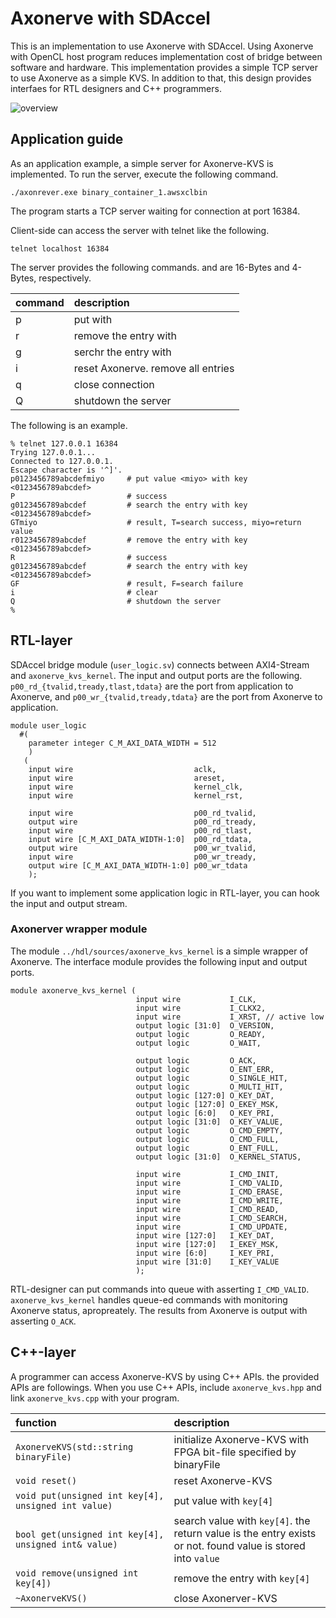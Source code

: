 # Axonerve with SDAccel

This is an implementation to use Axonerve with SDAccel. Using Axonerve with OpenCL host program reduces implementation cost of bridge between software and hardware. This implementation provides a simple TCP server to use Axonerve as a simple KVS. In addition to that, this design provides interfaes for RTL designers and C++ programmers.

![overview](https://github.com/miyo/axonerve_util/kvs/sdaccel/fig/overview.png)

## Application guide
As an application example, a simple server for Axonerve-KVS is implemented.
To run the server, execute the following command.

```
./axonrever.exe binary_container_1.awsxclbin
```

The program starts a TCP server waiting for connection at port 16384.

Client-side can access the server with telnet like the following.

```
telnet localhost 16384
```

The server provides the following commands. <key> and <value> are 16-Bytes and 4-Bytes, respectively.

| command      | description                      |
|:-------------|:---------------------------------|
|p<key><value> |put <value> with <key>            |
|r<key>        |remove the entry with <key>       |
|g<key>        |serchr the entry with <key>       |
|i             |reset Axonerve. remove all entries|
|q             |close connection                  |
|Q             |shutdown the server               |

The following is an example.

```
% telnet 127.0.0.1 16384
Trying 127.0.0.1...
Connected to 127.0.0.1.
Escape character is '^]'.
p0123456789abcdefmiyo     # put value <miyo> with key <0123456789abcdef>
P                         # success
g0123456789abcdef         # search the entry with key <0123456789abcdef>
GTmiyo                    # result, T=search success, miyo=return value
r0123456789abcdef         # remove the entry with key <0123456789abcdef>
R                         # success
g0123456789abcdef         # search the entry with key <0123456789abcdef>
GF                        # result, F=search failure
i                         # clear
Q                         # shutdown the server
%
```

## RTL-layer
SDAccel bridge module (`user_logic.sv`) connects between AXI4-Stream and `axonerve_kvs_kernel`. The input and output ports are the following. `p00_rd_{tvalid,tready,tlast,tdata}` are the port from application to Axonerve, and `p00_wr_{tvalid,tready,tdata}` are the port from Axonerve to application.

```
module user_logic
  #(
    parameter integer C_M_AXI_DATA_WIDTH = 512
    )
   (
    input wire                           aclk,
    input wire                           areset,
    input wire                           kernel_clk,
    input wire                           kernel_rst,
    
    input wire                           p00_rd_tvalid,
    output wire                          p00_rd_tready,
    input wire                           p00_rd_tlast,
    input wire [C_M_AXI_DATA_WIDTH-1:0]  p00_rd_tdata,
    output wire                          p00_wr_tvalid,
    input wire                           p00_wr_tready,
    output wire [C_M_AXI_DATA_WIDTH-1:0] p00_wr_tdata
    );
```

If you want to implement some application logic in RTL-layer, you can hook the input and output stream.

### Axonerver wrapper module
The module `../hdl/sources/axonerve_kvs_kernel` is a simple wrapper of Axonerve. The interface module provides the following input and output ports. 

```
module axonerve_kvs_kernel (
                            input wire           I_CLK,
                            input wire           I_CLKX2,
                            input wire           I_XRST, // active low
                            output logic [31:0]  O_VERSION,
                            output logic         O_READY,
                            output logic         O_WAIT,

                            output logic         O_ACK,
                            output logic         O_ENT_ERR,
                            output logic         O_SINGLE_HIT,
                            output logic         O_MULTI_HIT,
                            output logic [127:0] O_KEY_DAT,
                            output logic [127:0] O_EKEY_MSK,
                            output logic [6:0]   O_KEY_PRI,
                            output logic [31:0]  O_KEY_VALUE,
                            output logic         O_CMD_EMPTY,
                            output logic         O_CMD_FULL,
                            output logic         O_ENT_FULL,
                            output logic [31:0]  O_KERNEL_STATUS,

                            input wire           I_CMD_INIT,
                            input wire           I_CMD_VALID,
                            input wire           I_CMD_ERASE,
                            input wire           I_CMD_WRITE,
                            input wire           I_CMD_READ,
                            input wire           I_CMD_SEARCH,
                            input wire           I_CMD_UPDATE,
                            input wire [127:0]   I_KEY_DAT,
                            input wire [127:0]   I_EKEY_MSK,
                            input wire [6:0]     I_KEY_PRI,
                            input wire [31:0]    I_KEY_VALUE
                            );
```

RTL-designer can put commands into queue with asserting `I_CMD_VALID`. `axonerve_kvs_kernel` handles queue-ed commands with monitoring Axonerve status, apropreately. The results from Axonerve is output with asserting `O_ACK`.

## C++-layer
A programmer can access Axonerve-KVS by using C++ APIs. the provided APIs are followings. When you use C++ APIs, include `axonerve_kvs.hpp` and link `axonerve_kvs.cpp` with your program.

| function                            | description                                                       |
|:------------------------------------|:------------------------------------------------------------------|
|`AxonerveKVS(std::string binaryFile)` | initialize Axonerve-KVS with FPGA bit-file specified by binaryFile|
|`void reset()`                        | reset Axonerve-KVS                                                |
|`void put(unsigned int key[4], unsigned int value)`| put value with `key[4]`
|`bool get(unsigned int key[4], unsigned int& value)`|search value with `key[4]`. the return value is the entry exists or not. found value is stored into `value`|
|`void remove(unsigned int key[4])`    | remove the entry with `key[4]`
|`~AxonerveKVS()`                      | close Axonerver-KVS                                               |
